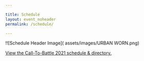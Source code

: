 ```yaml
---

title: Schedule
layout: event_noheader
permalink: /schedule/

---
```


!![Schedule Header Image]( assets/images/URBAN WORN.png)

<a id="sched-embed" href="//calltobattle2021.sched.com/list/descriptions/">View the Call-To-Battle 2021 schedule &amp; directory.</a><script type="text/javascript" src="//calltobattle2021.sched.com/js/embed.js"></script>

